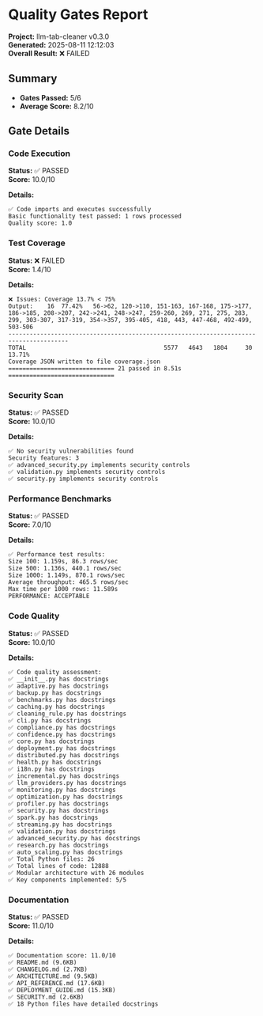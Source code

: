 # Quality Gates Report

**Project:** llm-tab-cleaner v0.3.0  
**Generated:** 2025-08-11 12:12:03  
**Overall Result:** ❌ FAILED

## Summary

- **Gates Passed:** 5/6
- **Average Score:** 8.2/10

## Gate Details

### Code Execution
**Status:** ✅ PASSED  
**Score:** 10.0/10

**Details:**
```
✅ Code imports and executes successfully
Basic functionality test passed: 1 rows processed
Quality score: 1.0

```

### Test Coverage
**Status:** ❌ FAILED  
**Score:** 1.4/10

**Details:**
```
❌ Issues: Coverage 13.7% < 75%
Output:    16  77.42%   56->62, 120->110, 151-163, 167-168, 175->177, 186->185, 208->207, 242->241, 248->247, 259-260, 269, 271, 275, 283, 299, 303-307, 317-319, 354->357, 395-405, 418, 443, 447-468, 492-499, 503-506
---------------------------------------------------------------------------------------
TOTAL                                       5577   4643   1804     30  13.71%
Coverage JSON written to file coverage.json
============================== 21 passed in 8.51s ==============================

```

### Security Scan
**Status:** ✅ PASSED  
**Score:** 10.0/10

**Details:**
```
✅ No security vulnerabilities found
Security features: 3
✅ advanced_security.py implements security controls
✅ validation.py implements security controls
✅ security.py implements security controls
```

### Performance Benchmarks
**Status:** ✅ PASSED  
**Score:** 7.0/10

**Details:**
```
✅ Performance test results:
Size 100: 1.159s, 86.3 rows/sec
Size 500: 1.136s, 440.1 rows/sec
Size 1000: 1.149s, 870.1 rows/sec
Average throughput: 465.5 rows/sec
Max time per 1000 rows: 11.589s
PERFORMANCE: ACCEPTABLE

```

### Code Quality
**Status:** ✅ PASSED  
**Score:** 10.0/10

**Details:**
```
✅ Code quality assessment:
✅ __init__.py has docstrings
✅ adaptive.py has docstrings
✅ backup.py has docstrings
✅ benchmarks.py has docstrings
✅ caching.py has docstrings
✅ cleaning_rule.py has docstrings
✅ cli.py has docstrings
✅ compliance.py has docstrings
✅ confidence.py has docstrings
✅ core.py has docstrings
✅ deployment.py has docstrings
✅ distributed.py has docstrings
✅ health.py has docstrings
✅ i18n.py has docstrings
✅ incremental.py has docstrings
✅ llm_providers.py has docstrings
✅ monitoring.py has docstrings
✅ optimization.py has docstrings
✅ profiler.py has docstrings
✅ security.py has docstrings
✅ spark.py has docstrings
✅ streaming.py has docstrings
✅ validation.py has docstrings
✅ advanced_security.py has docstrings
✅ research.py has docstrings
✅ auto_scaling.py has docstrings
✅ Total Python files: 26
✅ Total lines of code: 12888
✅ Modular architecture with 26 modules
✅ Key components implemented: 5/5
```

### Documentation
**Status:** ✅ PASSED  
**Score:** 11.0/10

**Details:**
```
✅ Documentation score: 11.0/10
✅ README.md (9.6KB)
✅ CHANGELOG.md (2.7KB)
✅ ARCHITECTURE.md (9.5KB)
✅ API_REFERENCE.md (17.6KB)
✅ DEPLOYMENT_GUIDE.md (15.3KB)
✅ SECURITY.md (2.6KB)
✅ 18 Python files have detailed docstrings
```

